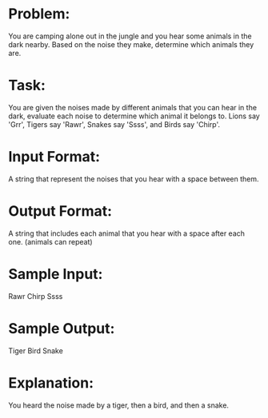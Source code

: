 # Problem:
You are camping alone out in the jungle and you hear some animals in the dark nearby. Based on the noise they make, determine which animals they are.

# Task: 
You are given the noises made by different animals that you can hear in the dark, evaluate each noise to determine which animal it belongs to. Lions say 'Grr', Tigers say 'Rawr', Snakes say 'Ssss', and Birds say 'Chirp'.

# Input Format: 
A string that represent the noises that you hear with a space between them.

# Output Format: 
A string that includes each animal that you hear with a space after each one. (animals can repeat)

# Sample Input: 
Rawr Chirp Ssss

# Sample Output: 
Tiger Bird Snake

# Explanation:
You heard the noise made by a tiger, then a bird, and then a snake.